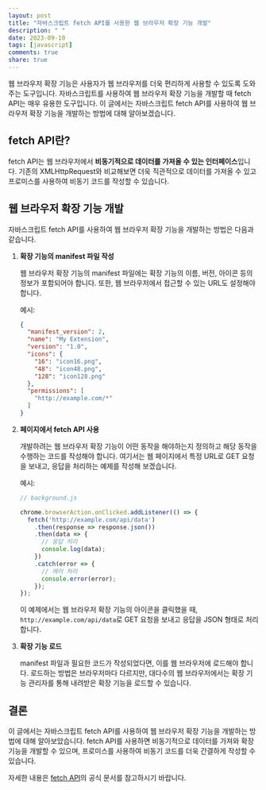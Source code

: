 ```yaml
---
layout: post
title: "자바스크립트 fetch API를 사용한 웹 브라우저 확장 기능 개발"
description: " "
date: 2023-09-10
tags: [javascript]
comments: true
share: true
---
```


웹 브라우저 확장 기능은 사용자가 웹 브라우저를 더욱 편리하게 사용할 수 있도록 도와주는 도구입니다. 자바스크립트를 사용하여 웹 브라우저 확장 기능을 개발할 때 fetch API는 매우 유용한 도구입니다. 이 글에서는 자바스크립트 fetch API를 사용하여 웹 브라우저 확장 기능을 개발하는 방법에 대해 알아보겠습니다.

## fetch API란?

fetch API는 웹 브라우저에서 **비동기적으로 데이터를 가져올 수 있는 인터페이스**입니다. 기존의 XMLHttpRequest와 비교해보면 더욱 직관적으로 데이터를 가져올 수 있고 프로미스를 사용하여 비동기 코드를 작성할 수 있습니다.

## 웹 브라우저 확장 기능 개발

자바스크립트 fetch API를 사용하여 웹 브라우저 확장 기능을 개발하는 방법은 다음과 같습니다.

1. **확장 기능의 manifest 파일 작성**

   웹 브라우저 확장 기능의 manifest 파일에는 확장 기능의 이름, 버전, 아이콘 등의 정보가 포함되어야 합니다. 또한, 웹 브라우저에서 접근할 수 있는 URL도 설정해야 합니다.

   예시:

   ```json
   {
     "manifest_version": 2,
     "name": "My Extension",
     "version": "1.0",
     "icons": {
       "16": "icon16.png",
       "48": "icon48.png",
       "128": "icon128.png"
     },
     "permissions": [
       "http://example.com/*"
     ]
   }
   ```

2. **페이지에서 fetch API 사용**

   개발하려는 웹 브라우저 확장 기능이 어떤 동작을 해야하는지 정의하고 해당 동작을 수행하는 코드를 작성해야 합니다. 여기서는 웹 페이지에서 특정 URL로 GET 요청을 보내고, 응답을 처리하는 예제를 작성해 보겠습니다.

   예시:

   ```javascript
   // background.js

   chrome.browserAction.onClicked.addListener(() => {
     fetch('http://example.com/api/data')
       .then(response => response.json())
       .then(data => {
         // 응답 처리
         console.log(data);
       })
       .catch(error => {
         // 에러 처리
         console.error(error);
       });
   });
   ```

   이 예제에서는 웹 브라우저 확장 기능의 아이콘을 클릭했을 때, `http://example.com/api/data`로 GET 요청을 보내고 응답을 JSON 형태로 처리합니다.

3. **확장 기능 로드**

   manifest 파일과 필요한 코드가 작성되었다면, 이를 웹 브라우저에 로드해야 합니다. 로드하는 방법은 브라우저마다 다르지만, 대다수의 웹 브라우저에서는 확장 기능 관리자를 통해 내려받은 확장 기능을 로드할 수 있습니다.

## 결론

이 글에서는 자바스크립트 fetch API를 사용하여 웹 브라우저 확장 기능을 개발하는 방법에 대해 알아보았습니다. fetch API를 사용하면 비동기적으로 데이터를 가져와 확장 기능을 개발할 수 있으며, 프로미스를 사용하여 비동기 코드를 더욱 간결하게 작성할 수 있습니다.

자세한 내용은 [fetch API](https://developer.mozilla.org/ko/docs/Web/API/Fetch_API)의 공식 문서를 참고하시기 바랍니다.